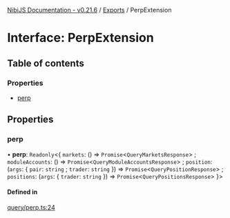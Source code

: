 [NibiJS Documentation - v0.21.6](../intro.md) / [Exports](../modules.md) / PerpExtension

# Interface: PerpExtension

## Table of contents

### Properties

- [perp](PerpExtension.md#perp)

## Properties

### perp

• **perp**: `Readonly`<{ `markets`: () => `Promise`<`QueryMarketsResponse`\> ; `moduleAccounts`: () => `Promise`<`QueryModuleAccountsResponse`\> ; `position`: (`args`: { `pair`: `string` ; `trader`: `string` }) => `Promise`<`QueryPositionResponse`\> ; `positions`: (`args`: { `trader`: `string` }) => `Promise`<`QueryPositionsResponse`\> }\>

#### Defined in

[query/perp.ts:24](https://github.com/NibiruChain/ts-sdk/blob/2eedd33/packages/nibijs/src/query/perp.ts#L24)
